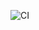![CI](https://github.com/Regina73G/ahj_DOM_moving-an-element.git/actions/workflows/web.yml/badge.svg)